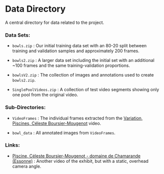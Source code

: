 # Data Directory

A central directory for data related to the project.

### Data Sets:

* `bowls.zip` : Our initial training data set with an 80-20 split between training and validation samples and approximately 200 frames.

* `bowls2.zip` : A larger data set including the initial set with an additional ~100 frames and the same training-validation proportions.

* `bowlsV2.zip` : The collection of images and annotations used to create `bowls2.zip`.

* `SinglePoolVideos.zip` : A collection of test video segments showing only one pool from the original video. 

### Sub-Directories:

* `VideoFrames` : The individual frames extracted from the [Variation, Piscines, Céleste Boursier-Mougenot](https://www.youtube.com/watch?v=mpwBbm22_y0) video.

* `bowl_data` : All annotated images from `VideoFrames`.


### Links:

 - [Piscine, Céleste Boursier-Mougenot - domaine de Chamarande (Essonne)](https://www.youtube.com/watch?v=dPp3qp6cF4g) : Another video of the exhibit, but with a static, overhead camera angle. 
